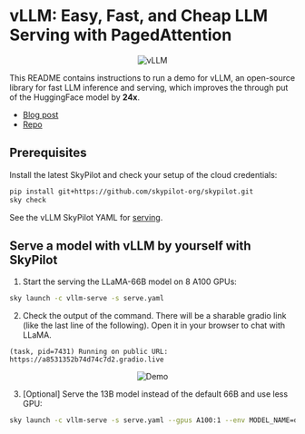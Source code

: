 # vLLM: Easy, Fast, and Cheap LLM Serving with PagedAttention

<p align="center">
    <img src="https://imgur.com/wzEByNQ.png" alt="vLLM"/>
</p>

This README contains instructions to run a demo for vLLM, an open-source library for fast LLM inference and serving, which improves the through put of the HuggingFace model by **24x**.

* [Blog post](https://vllm.ai/)
* [Repo](https://github.com/vllm-project/vllm)

## Prerequisites
Install the latest SkyPilot and check your setup of the cloud credentials:
```bash
pip install git+https://github.com/skypilot-org/skypilot.git
sky check
```
See the vLLM SkyPilot YAML for [serving](serve.yaml).



## Serve a model with vLLM by yourself with SkyPilot

1. Start the serving the LLaMA-66B model on 8 A100 GPUs:
```bash
sky launch -c vllm-serve -s serve.yaml
```
2. Check the output of the command. There will be a sharable gradio link (like the last line of the following). Open it in your browser to chat with LLaMA.
```
(task, pid=7431) Running on public URL: https://a8531352b74d74c7d2.gradio.live
```

<p align="center">
    <img src="https://imgur.com/KW9FKRT.gif" alt="Demo"/>
</p>


3. [Optional] Serve the 13B model instead of the default 66B and use less GPU:
```bash
sky launch -c vllm-serve -s serve.yaml --gpus A100:1 --env MODEL_NAME=decapoda-research/llama-13b-hf
```
